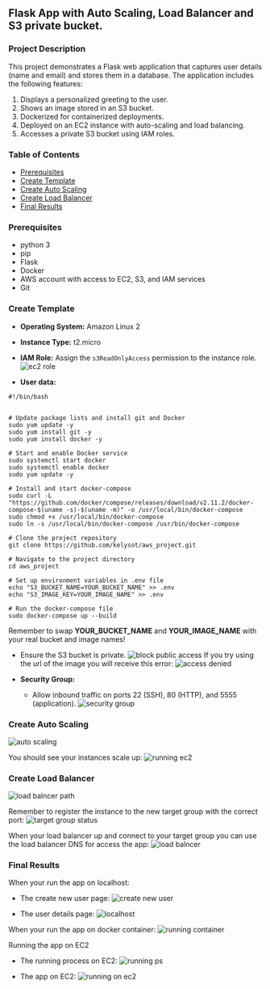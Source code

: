 ## Flask App with Auto Scaling, Load Balancer and S3 private bucket.
### Project Description

This project demonstrates a Flask web application that captures user details (name and email) and stores them in a database. 
The application includes the following features:

1. Displays a personalized greeting to the user.
2. Shows an image stored in an S3 bucket.
3. Dockerized for containerized deployments.
4. Deployed on an EC2 instance with auto-scaling and load balancing.
5. Accesses a private S3 bucket using IAM roles.


### Table of Contents
- [Prerequisites](#prerequisites)
- [Create Template](#create-template)
- [Create Auto Scaling](#create-auto-scaling)
- [Create Load Balancer](#create-load-balancer)
- [Final Results](#final-results)


### Prerequisites
- python 3
- pip
- Flask
- Docker
- AWS account with access to EC2, S3, and IAM services
- Git
  

### Create Template
- **Operating System:** Amazon Linux 2
- **Instance Type:** t2.micro
- **IAM Role:**
  Assign the `s3ReadOnlyAccess` permission to the instance role.
![ec2 role](/images/ec2-role.png)

  
- **User data:**

```
#!/bin/bash


# Update package lists and install git and Docker
sudo yum update -y
sudo yum install git -y
sudo yum install docker -y 

# Start and enable Docker service
sudo systemctl start docker
sudo systemctl enable docker
sudo yum update -y

# Install and start docker-compose 
sudo curl -L "https://github.com/docker/compose/releases/download/v2.11.2/docker-compose-$(uname -s)-$(uname -m)" -o /usr/local/bin/docker-compose
sudo chmod +x /usr/local/bin/docker-compose
sudo ln -s /usr/local/bin/docker-compose /usr/bin/docker-compose

# Clone the project repository
git clone https://github.com/kelysot/aws_project.git

# Navigate to the project directory
cd aws_project

# Set up environment variables in .env file
echo "S3_BUCKET_NAME=YOUR_BUCKET_NAME" >> .env
echo "S3_IMAGE_KEY=YOUR_IMAGE_NAME" >> .env

# Run the docker-compose file
sudo docker-compose up --build

```
Remember to swap **YOUR_BUCKET_NAME** and **YOUR_IMAGE_NAME** with your real bucket and image names!


- Ensure the S3 bucket is private.
![block public access](/images/block-public-access.png)
If you try using the url of the image you will receive this error:
![access denied](/images/access-denied-s3.png)
  

    
      
- **Security Group:**
  - Allow inbound traffic on ports 22 (SSH), 80 (HTTP), and 5555 (application).
![security group](/images/security-group.png)


### Create Auto Scaling

![auto scaling](/images/auto-scaling.png)

You should see your instances scale up:
![running ec2](/images/running-ec2.png)


### Create Load Balancer

![load balncer path](/images/load-balncer-path.png)

Remember to register the instance to the new target group with the correct port:
![target group status](/images/target-group-status.png)

When your load balancer up and connect to your target group you can use the load balancer DNS for access the app:
![load balncer](/images/load-balncer.png)


### Final Results
When your run the app on localhost:
- The create new user page:
![create new user](/images/create-new-user.png)


- The user details page:
![localhost](/images/localhost.png)

When your run the app on docker container:
![running container](/images/running-container.png)

Running the app on EC2
- The running process on EC2:
![running ps](/images/running-ps.png)

- The app on EC2:
![running on ec2](/images/running-on-ec2.png)
